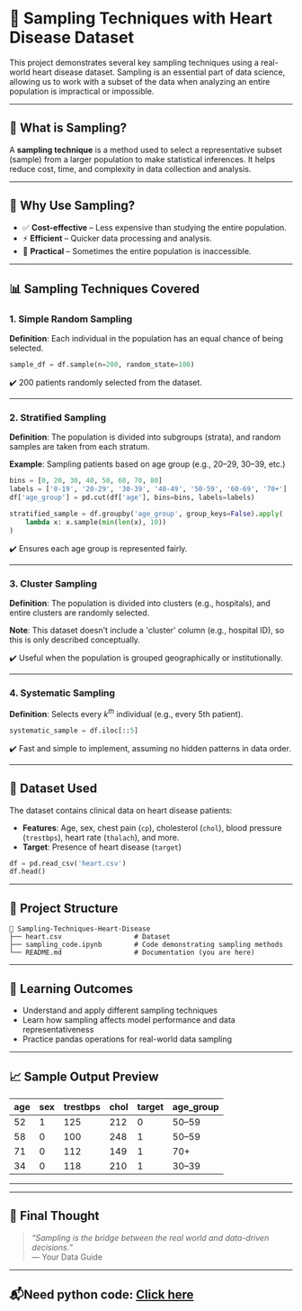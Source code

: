 # 🧪 Sampling Techniques with Heart Disease Dataset

This project demonstrates several key sampling techniques using a real-world heart disease dataset. Sampling is an essential part of data science, allowing us to work with a subset of the data when analyzing an entire population is impractical or impossible.

---

## 📌 What is Sampling?

A **sampling technique** is a method used to select a representative subset (sample) from a larger population to make statistical inferences. It helps reduce cost, time, and complexity in data collection and analysis.

---

## 🌟 Why Use Sampling?

- ✅ **Cost-effective** – Less expensive than studying the entire population.
- ⚡ **Efficient** – Quicker data processing and analysis.
- 🔧 **Practical** – Sometimes the entire population is inaccessible.

---

## 📊 Sampling Techniques Covered

### 1. Simple Random Sampling

**Definition**: Each individual in the population has an equal chance of being selected.

```python
sample_df = df.sample(n=200, random_state=100)
```

✔️ 200 patients randomly selected from the dataset.

---

### 2. Stratified Sampling

**Definition**: The population is divided into subgroups (strata), and random samples are taken from each stratum.

**Example**: Sampling patients based on age group (e.g., 20–29, 30–39, etc.)

```python
bins = [0, 20, 30, 40, 50, 60, 70, 80]
labels = ['0-19', '20-29', '30-39', '40-49', '50-59', '60-69', '70+']
df['age_group'] = pd.cut(df['age'], bins=bins, labels=labels)

stratified_sample = df.groupby('age_group', group_keys=False).apply(
    lambda x: x.sample(min(len(x), 10))
)
```

✔️ Ensures each age group is represented fairly.

---

### 3. Cluster Sampling

**Definition**: The population is divided into clusters (e.g., hospitals), and entire clusters are randomly selected.

**Note**: This dataset doesn't include a 'cluster' column (e.g., hospital ID), so this is only described conceptually.

✔️ Useful when the population is grouped geographically or institutionally.

---

### 4. Systematic Sampling

**Definition**: Selects every _k<sup>th</sup>_ individual (e.g., every 5th patient).

```python
systematic_sample = df.iloc[::5]
```

✔️ Fast and simple to implement, assuming no hidden patterns in data order.

---

## 🥪 Dataset Used

The dataset contains clinical data on heart disease patients:

- **Features**: Age, sex, chest pain (`cp`), cholesterol (`chol`), blood pressure (`trestbps`), heart rate (`thalach`), and more.
- **Target**: Presence of heart disease (`target`)

```python
df = pd.read_csv('heart.csv')
df.head()
```

---

## 📁 Project Structure

```
📆 Sampling-Techniques-Heart-Disease
├── heart.csv                  # Dataset
├── sampling_code.ipynb        # Code demonstrating sampling methods
└── README.md                  # Documentation (you are here)
```

---

## 📒 Learning Outcomes

- Understand and apply different sampling techniques
- Learn how sampling affects model performance and data representativeness
- Practice pandas operations for real-world data sampling

---

## 📈 Sample Output Preview

| age | sex | trestbps | chol | target | age_group |
|-----|-----|----------|------|--------|-----------|
| 52  | 1   | 125      | 212  | 0      | 50–59     |
| 58  | 0   | 100      | 248  | 1      | 50–59     |
| 71  | 0   | 112      | 149  | 1      | 70+       |
| 34  | 0   | 118      | 210  | 1      | 30–39     |

---


---

## 🧠 Final Thought

> _“Sampling is the bridge between the real world and data-driven decisions.”_  
> — Your Data Guide

---

## 📬Need python code: [Click here]()



